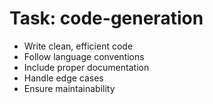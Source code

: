 <!-- ---
!-- title: 2024-12-27 23:36:25
!-- author: Yusuke Watanabe
!-- date: /home/ywatanabe/.emacs.d/lisp/elmo/workspace/resources/prompt-templates/components/02_tasks/code-generation.md
!-- --- -->

# Task: code-generation
* Write clean, efficient code
* Follow language conventions
* Include proper documentation
* Handle edge cases
* Ensure maintainability